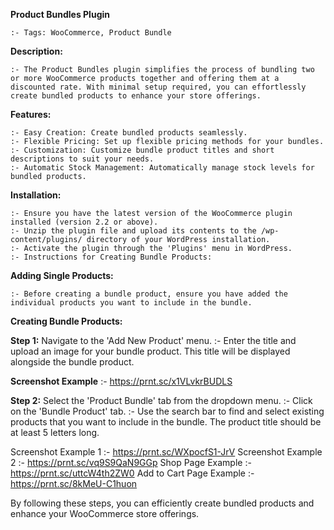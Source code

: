 **Product Bundles Plugin**

    :- Tags: WooCommerce, Product Bundle

**Description:**

    :- The Product Bundles plugin simplifies the process of bundling two or more WooCommerce products together and offering them at a discounted rate. With minimal setup required, you can effortlessly create bundled products to enhance your store offerings.

**Features:**

    :- Easy Creation: Create bundled products seamlessly.
    :- Flexible Pricing: Set up flexible pricing methods for your bundles.
    :- Customization: Customize bundle product titles and short descriptions to suit your needs.
    :- Automatic Stock Management: Automatically manage stock levels for bundled products.

**Installation:**

    :- Ensure you have the latest version of the WooCommerce plugin installed (version 2.2 or above).
    :- Unzip the plugin file and upload its contents to the /wp-content/plugins/ directory of your WordPress installation.
    :- Activate the plugin through the 'Plugins' menu in WordPress.
    :- Instructions for Creating Bundle Products:

**Adding Single Products:**

    :- Before creating a bundle product, ensure you have added the individual products you want to include in the bundle.

**Creating Bundle Products:**

**Step 1:** Navigate to the 'Add New Product' menu.
    :- Enter the title and upload an image for your bundle product. This title will be displayed alongside the bundle product.

**Screenshot Example**
                 :-  https://prnt.sc/x1VLvkrBUDLS

**Step 2:** Select the 'Product Bundle' tab from the dropdown menu.
     :- Click on the 'Bundle Product' tab.
     :- Use the search bar to find and select existing products that you want to include in the bundle. The product title should be at least 5 letters long.

Screenshot Example 1  :- https://prnt.sc/WXpocfS1-JrV
Screenshot Example 2  :- https://prnt.sc/vq9S9QaN9GGp
Shop Page Example :- https://prnt.sc/uttcW4th2ZW0
Add to Cart Page Example :- https://prnt.sc/8kMeU-C1huon

  By following these steps, you can efficiently create bundled products and enhance your WooCommerce store offerings.
